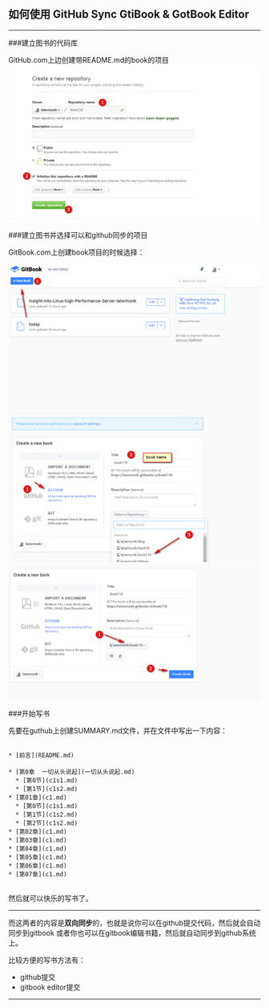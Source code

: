 ## 如何使用 GitHub Sync GtiBook  &  GotBook Editor


---

 


###建立图书的代码库

GitHub.com上边创建带README.md的book的项目
![image](https://github.com/latermonk/blog/raw/master/img/step01.jpg)


###建立图书并选择可以和github同步的项目


GitBook.com上创建book项目的时候选择：

![image](https://github.com/latermonk/blog/raw/master/img/step0201.jpg)
![image](https://github.com/latermonk/blog/raw/master/img/step0202.jpg)
![image](https://github.com/latermonk/blog/raw/master/img/step0203.jpg)


###开始写书


先要在guthub上创建SUMMARY.md文件，并在文件中写出一下内容：

```

* [前言](README.md)

* [第0章  一切从头说起](一切从头说起.md)
  * [第0节](c1s1.md)
  * [第1节](c1s2.md)
* [第01章](c1.md)
  * [第0节](c1s1.md)
  * [第1节](c1s2.md)
  * [第2节](c1s2.md)
* [第02章](c1.md)
* [第03章](c1.md)
* [第04章](c1.md)
* [第05章](c1.md)
* [第06章](c1.md)
* [第07章](c1.md)


```

然后就可以快乐的写书了。


---
而这两者的内容是**双向同步**的，也就是说你可以在github提交代码，然后就会自动同步到gitbook
或者你也可以在gitbook编辑书籍，然后就自动同步到github系统上。




比较方便的写书方法有：

* github提交 
* gitbook editor提交






---

